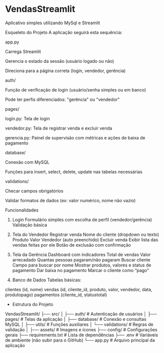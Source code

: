 # VendasStreamlit
Aplicativo simples utilizando MySql e Streamlit

Esqueleto do Projeto
A aplicação seguirá esta sequência:

app.py

Carrega Streamlit

Gerencia o estado da sessão (usuário logado ou não)

Direciona para a página correta (login, vendedor, gerência)

auth/

Função de verificação de login (usuário/senha simples ou em banco)

Pode ter perfis diferenciados: "gerência" ou "vendedor"

pages/

login.py: Tela de login

vendedor.py: Tela de registrar venda e excluir venda

gerencia.py: Painel de supervisão com métricas e ações de baixa de pagamento

database/

Conexão com MySQL

Funções para insert, select, delete, update nas tabelas necessárias

validations/

Checar campos obrigatórios

Validar formatos de dados (ex: valor numérico, nome não vazio)

Funcionalidades
1. Login
Formulário simples com escolha de perfil (vendedor/gerência)
Validação básica

2. Tela do Vendedor
Registrar venda
Nome do cliente (dropdown ou texto)
Produto
Valor
Vendedor (auto preenchido)
Excluir venda
Exibir lista das vendas feitas por ele
Botão de exclusão com confirmação

3. Tela da Gerência
Dashboard com indicadores
Total de vendas
Valor arrecadado
Quantas pessoas pagaram/não pagaram
Buscar cliente
Campo para buscar por nome
Mostrar produtos, valores e status de pagamento
Dar baixa no pagamento
Marcar o cliente como “pago”

4. Banco de Dados
Tabelas básicas:

clientes (id, nome)
vendas (id, cliente_id, produto, valor, vendedor, data, produtopago)
pagamentos (cliente_id, statustotal)

- Estrutura do Projeto

VendasStreamlit/
├── src/
│   ├── auth/              # Autenticação de usuários
│   ├── pages/             # Telas da aplicação
│   ├── database/          # Conexão e consultas MySQL
│   ├── utils/             # Funções auxiliares
│   └── validations/       # Regras de validação
│
├── assets/                # Imagens e ícones
├── config/                # Configurações gerais
├── requirements.txt       # Lista de dependências
├── .env                   # Variáveis de ambiente (não subir para o GitHub)
└── app.py                 # Arquivo principal da aplicação
